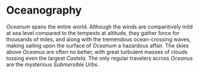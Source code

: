 # Oceanography

*Oceanum* spans the entire world. Although the winds are comparitively mild at sea level compared to the tempests at altitude, they gather force for thousands of miles, and along with the tremendous ocean-crossing waves, making sailing upon the surface of *Oceanum* a hazardous affair. The skies above *Oceanus* are often no better, with great turbulent masses of clouds tossing even the largest *Castela*. The only regular travelers across *Oceanus* are the mysterious *Submersible Urbs*.